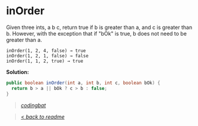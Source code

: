 # inOrder

Given three ints, a b c, return true if b is greater than a, and c is greater than b. However, with the exception that if "bOk" is true, b does not need to be greater than a.

```
inOrder(1, 2, 4, false) → true
inOrder(1, 2, 1, false) → false
inOrder(1, 1, 2, true) → true
```

**Solution:**

```java
public boolean inOrder(int a, int b, int c, boolean bOk) {
  return b > a || bOk ? c > b : false;
}
```

> _[codingbat](http://codingbat.com/prob/p154188)_

> [< _back to readme_](/README.md)